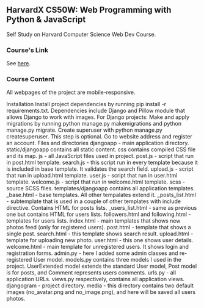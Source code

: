 ## HarvardX CS50W: Web Programming with Python & JavaScript

Self Study on Harvard Computer Science Web Dev Course.

### Course's Link ###
See [here](https://www.edx.org/course/cs50s-web-programming-with-python-and-javascript).

### Course Content ###
All webpages of the project are mobile-responsive.

Installation
Install project dependencies by running pip install -r requirements.txt. Dependencies include Django and Pillow module that allows Django to work with images.
For Django projects:
Make and apply migrations by running python manage.py makemigrations and python manage.py migrate.
Create superuser with python manage.py createsuperuser. This step is optional.
Go to website address and register an account.
Files and directories
djangoapp - main application directory.
static/djangoapp contains all static content.
css contains compiled CSS file and its map.
js - all JavaScript files used in project.
post.js - script that run in post.html template.
search.js - this script run in every template because it is included in base template. It validates the search field.
upload.js - script that run in upload.html template.
user.js - script that run in user.html template.
welcome.js - script that run in welcome.html template.
scss - source SCSS files.
templates/djangoapp contains all application templates.
_base.html - base templates. All other tempalates extend it.
_posts_list.html - subtemplate that is used in a couple of other templates with include directive. Contains HTML for posts lists.
_users_list.html - same as previous one but contains HTML for users lists.
followers.html and following.html - templates for users lists.
index.html - main templates that shows new photos feed (only for registered users).
post.html - template that shows a single post.
search.html - this template shows search result.
upload.html - template for uploading new photo.
user.html - this one shows user details.
welcome.html - main template for unregistered users. It shows login and registration forms.
admin.py - here I added some admin classes and re-registered User model.
models.py contains three models I used in the project. UserExtended model extends the standard User model, Post model is for posts, and Comment represents users comments.
urls.py - all application URLs.
views.py respectively, contains all application views.
djangogram - project directory.
media - this directory contains two default images (no_avatar.png and no_image.png), and here will be saved all users photos.
